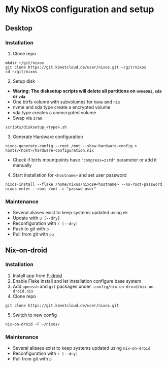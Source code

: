 # My NixOS configuration and setup
## Desktop
### Installation
1. Clone repo
```
mkdir ~/git/nixos
git clone https://git.kbnetcloud.de/user/nixos.git ~/git/nixos
cd ~/git/nixos
```
2. Setup disk
- **Waring: The disksetup scripts will delete all partitions on `nvme0n1`, `sda` or `vda`**
- One btrfs volume with subvolumes for `home` and `nix`
- nvme and sda type create a encrypted volume 
- vda type creates a unencrypted volume
- Swap via `zram`
```
scripts/disksetup_<type>.sh
```
3. Generate Hardware configuration
```
nixos-generate-config --root /mnt --show-hardware-config > hosts/<host>/hardware-configuration.nix
```
- Check if btrfs mountpoints  have `"compress=zstd"` parameter or add it manually
4. Start installation for `<hostname>` and set user password
```
nixos-install --flake /home/nixos/nixos#<hostname> --no-root-password
nixos-enter --root /mnt -c "passwd user"
```
### Maintenance
- Several aliases exist to keep systems updated using `nh`
- Update with `u [--dry]`
- Reconfiguration with `r [--dry]`
- Push to git with `p`
- Pull from git with `pu`
## Nix-on-droid
### Installation
1. Install app from [F-droid](https://f-droid.org/packages/com.termux.nix/)
2. Enable Flake install and let installation configure base system
3. Add `openssh` and `git` packages under `.config/nix-on-droid/nix-on-droid.nix`
4. Clone repo
```
git clone https://git.kbnetcloud.de/user/nixos.git
```
5. Switch to new config
```
nix-on-droid -F ~/nixos/
```
### Maintenance
- Several aliases exist to keep systems updated using `nix-on-droid`
- Reconfiguration with `r [--dry]`
- Pull from git with `p`